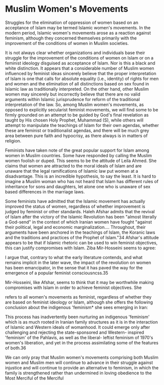 Muslim Women's Movements
========================

Struggles for the elimination of oppression of women based on an
acceptance of Islam may be termed Islamic women's movements. In the
modern period, Islamic women's movements arose as a reaction against
feminism, although they concerned themselves primarily with the
improvement of the conditions of women in Muslim societies.

It is not always clear whether organizations and individuals base their
struggle for the improvement of the conditions of women on Islam or on a
feminist ideology disguised as acceptance of Islam. Nor is this a black
and white distinction. It appears that a considerable number of Muslim
women influenced by feminist ideas sincerely believe that the proper
interpretation of Islam is one that calls for absolute equality (i.e.,
identity) of rights for men and women and the elimination of all
distinctions based on sex found in Islamic law as traditionally
interpreted. On the other hand, other Muslim women may sincerely but
incorrectly believe that there are no valid arguments within Islamic
jurisprudence for reform of the traditional interpretation of the law.
So, among Muslim women's movements, as opposed to explicitly secularist
feminist movements, we will find some to be firmly grounded on an
attempt to be guided by God's final revelation as taught by His chosen
Holy Prophet, Muhammad (S), while others will attempt to manipulate the
teachings of Islam for their own agendas, whether these are feminist or
traditionalist agendas, and there will be much grey area between pure
faith and hypocrisy, as there always is in matters of religion.

Feminists have taken note of the great popular support for Islam among
women in Muslim countries. Some have responded by calling the Muslim
women foolish or duped. This seems to be the attitude of Leila Ahmed.
She claims that women are attracted to the moral ideals of Islam and are
unaware that the legal ramifications of Islamic law put women at a
disadvantage. This is an incredible hypothesis, to say the least. It is
hard to imagine a Muslim woman who has not heard that Islam has
different rules of inheritance for sons and daughters, let alone one who
is unaware of sex based differences in the marriage laws.

Some feminists have admitted that the Islamic movement has actually
improved the status of women, regardless of whether improvement is
judged by feminist or other standards. Haleh Afshar admits that the
revival of Islam after the victory of the Islamic Revolution has been
"almost literally a God-send" in the context of which Iranian women have
fought "against their political, legal and economic marginalization....
Throughout, their arguments have been anchored in the teachings of
Islam, the Koranic laws and the traditions and practices of the Prophet
of Islam."34 Afshar's attitude appears to be that if Islamic rhetoric
can be used to win feminist objectives, this can justify compromises
with Islam. Ziba Mir-Hosseini seems to agree:

I argue that, contrary to what the early literature contends, and what
remains implicit in the later wave, the impact of the revolution on
women has been emancipator, in the sense that it has paved the way for
the emergence of a popular feminist consciousncss.35

Mir-Hosseini, like Afshar, seems to think that it may be worthwhile
making compromises with Islam in order to achieve feminist objectives.
She

refers to all women's movements as feminist, regardless of whether they
are based on feminist ideology or Islam, although she offers the
following conclusion about the indigenous 'feminism\* she sees emerging
in Iran:

This process has inadvertently been nurturing an indigenous 'feminism'
which is as much rooted in Iranian family structures as it is in the
interaction of Islamic and Western ideals of womanhood. It could emerge
only after challenging and rejecting the state-sponsored and Western-
inspired 'feminism' of the Pahlavis, as well as the liberal- leftist
feminism of 1970's women's liberation, and yet in the process
assimilating some of the features of both.36

We can only pray that Muslim women's movements comprising both Muslim
women and Muslim men will continue to advance in their struggle against
injustice and will continue to provide an alternative to feminism, in
which the family is strengthened rather than undermined in loving
obedience to the Most Merciful of the Merciful


